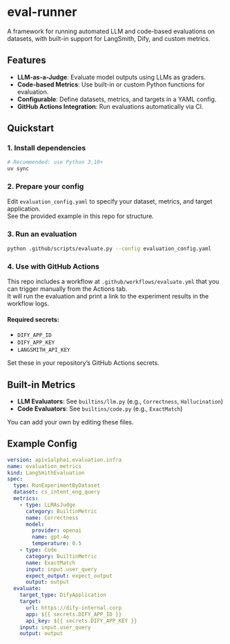 # eval-runner

A framework for running automated LLM and code-based evaluations on datasets, with built-in support for LangSmith, Dify, and custom metrics.

## Features

- **LLM-as-a-Judge**: Evaluate model outputs using LLMs as graders.
- **Code-based Metrics**: Use built-in or custom Python functions for evaluation.
- **Configurable**: Define datasets, metrics, and targets in a YAML config.
- **GitHub Actions Integration**: Run evaluations automatically via CI.

## Quickstart

### 1. Install dependencies

```bash
# Recommended: use Python 3.10+
uv sync
```

### 2. Prepare your config

Edit `evaluation_config.yaml` to specify your dataset, metrics, and target application.  
See the provided example in this repo for structure.

### 3. Run an evaluation

```bash
python .github/scripts/evaluate.py --config evaluation_config.yaml
```

### 4. Use with GitHub Actions

This repo includes a workflow at `.github/workflows/evaluate.yml` that you can trigger manually from the Actions tab.  
It will run the evaluation and print a link to the experiment results in the workflow logs.

#### Required secrets:
- `DIFY_APP_ID`
- `DIFY_APP_KEY`
- `LANGSMITH_API_KEY`

Set these in your repository’s GitHub Actions secrets.

## Built-in Metrics

- **LLM Evaluators**: See `builtins/llm.py` (e.g., `Correctness`, `Hallucination`)
- **Code Evaluators**: See `builtins/code.py` (e.g., `ExactMatch`)

You can add your own by editing these files.

## Example Config

```yaml
version: apiv1alpha1.evaluation.infra
name: evaluation_metrics
kind: LangSmithEvaluation
spec:
  type: RunExperimentByDataset
  dataset: cs_intent_eng_query
  metrics:
    - type: LLMAsJudge
      category: BuiltinMetric
      name: Correctness
      model:
        provider: openai
        name: gpt-4o
        temperature: 0.5
    - type: Code
      category: BuiltinMetric
      name: ExactMatch
      input: input.user_query
      expect_output: expect_output
      output: output
  evaluate:
    target_type: DifyApplication
    target:
      url: https://dify-internal.corp
      app: ${{ secrets.DIFY_APP_ID }}
      api_key: ${{ secrets.DIFY_APP_KEY }}
    input: input.user_query
    output: output
```
